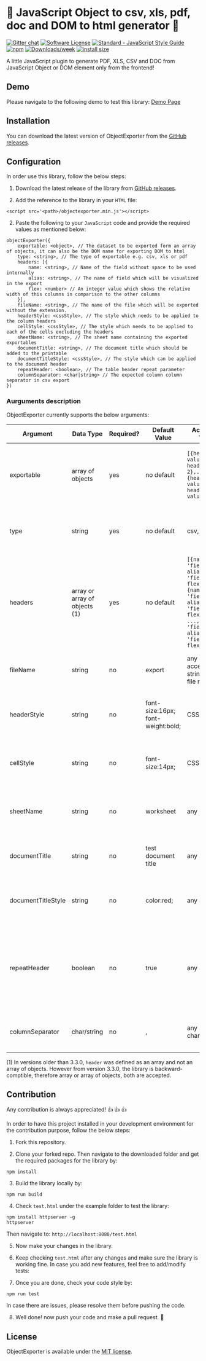 # :dizzy: JavaScript Object to csv, xls, pdf, doc and DOM to html generator :dizzy:

[![Gitter chat](https://badges.gitter.im/gharibi/JsObjectExporter.png)](https://gitter.im/JsObjectExporter/community)
[![Software License](https://img.shields.io/badge/license-MIT-brightgreen.svg?style=flat)](LICENSE) [![Standard - JavaScript Style Guide](https://img.shields.io/badge/code_style-standard-brightgreen.svg)](http://standardjs.com/) [![npm](https://img.shields.io/npm/v/object-exporter.svg)](https://www.npmjs.com/package/object-exporter) [![Downloads/week](https://img.shields.io/npm/dw/object-exporter.svg)](https://www.npmjs.com/package/object-exporter) [![install size](https://packagephobia.now.sh/badge?p=object-exporter)](https://packagephobia.now.sh/result?p=object-exporter)

A little JavaScript plugin to generate PDF, XLS, CSV and DOC from JavaScript Object or DOM element only from the frontend!

## Demo

Please navigate to the following demo to test this library: [Demo Page](http://gharibi.github.io/JsObjExporter/examples/example.html)

## Installation

You can download the latest version of ObjectExporter from the [GitHub releases](https://github.com/gharibi/JsObjExporter/releases/latest).


## Configuration

In order use this library, follow the below steps:

1. Download the latest release of the library from [GitHub releases](https://github.com/gharibi/JsObjExporter/releases/latest).

2. Add the reference to the library in your `HTML` file:

```
<script src='<path>/objectexporter.min.js'></script>
```

2. Paste the following to your `JavaScript` code and provide the required values as mentioned below:

```
objectExporter({
    exportable: <object>, // The dataset to be exported form an array of objects, it can also be the DOM name for exporting DOM to html
    type: <string>, // The type of exportable e.g. csv, xls or pdf
    headers: [{
        name: <string>, // Name of the field without space to be used internally
        alias: <string>, // The name of field which will be visualized in the export
        flex: <number> // An integer value which shows the relative width of this columns in comparison to the other columns
    }],
    fileName: <string>, // The name of the file which will be exported without the extension.
    headerStyle: <cssStyle>, // The style which needs to be applied to the column headers
    cellStyle: <cssStyle>, // The style which needs to be applied to each of the cells excluding the headers
    sheetName: <string>, // The sheet name containing the exported exportables
    documentTitle: <string>, // The document title which should be added to the printable
    documentTitleStyle: <cssStyle>, // The style which can be applied to the document header
    repeatHeader: <boolean>, // The table header repeat parameter
    columnSeparator: <char|string> // The expected column column separator in csv export
})
```

### Aurguments description
ObjectExporter currently supports the below arguments:

| Argument | Data Type | Required? | Default Value | Acceptable Values | Description | Applicable to |
| - | - | - | - | - | - | - |
| exportable | array of objects | yes | no default | `[{header1: value 1, header2: value 2},..., {headern: value n, headern+1: value n+1}]` | This is the array containing all of the objects which need to be exported. | csv, xls, pdf and doc |
| type | string | yes | no default | csv, xls or pdf | This specifies the file type for generating the export. | csv, xls, pdf and doc |
| headers | array or array of objects (1) | yes | no default | `[{name: 'fieldName1', alias: 'fieldAlias1', flex: flex1}, {name: 'fieldName2', alias: 'fieldAlias2', flex: flex2}, ..., {name: 'fieldNamen', alias: 'fieldAliasn', flex: flexn}]` | This specifies the headers for the exportable. | csv, xls, pdf and doc |
| fileName | string | no | export | any acceptable string for the file name | This specifies the name for the export. | csv, xls, pdf and doc |
| headerStyle | string | no | font-size:16px; font-weight:bold; | CSS style | This specifies the style for the exported headers. | xls, pdf and doc |
| cellStyle | string | no | font-size:14px; | CSS style | This specifies the style for the exported cells. | xls, pdf and doc |
| sheetName | string | no | worksheet | any string | This specifies the sheet name for the excel file. | xls |
| documentTitle | string | no | test document title | any string | This specifies the exportable file title. | pdf and doc |
| documentTitleStyle | string | no | color:red; | any string | This specifies the style for the document title. | pdf and doc |
| repeatHeader | boolean | no | true | any string | This specifies the exportable header, whether it should be repeated accross various pages. | pdf and doc |
| columnSeparator | char/string | no | , | any string or character | This specifies the column separator in csv export | csv |

(1) In versions older than 3.3.0, `header` was defined as an array and not an array of objects. However from version 3.3.0, the library is backward-comptible, therefore array or array of objects, both are accepted.

## Contribution

Any contribution is always appreciated! :thumbsup: :thumbsup: :thumbsup:

In order to have this project installed in your development environment for the contribution purpose, follow the below steps:

1. Fork this repository.

2. Clone your forked repo. Then navigate to the downloaded folder and get the required packages for the library by:
```
npm install
```

3. Build the library locally by:
```
npm run build
```

4. Check `test.html` under the example folder to test the library:
```
npm install httpserver -g
httpserver
```

Then navigate to:
`http://localhost:8080/test.html`

5. Now make your changes in the library.

6. Keep checking `test.html` after any changes and make sure the library is working fine. In case you add new features, feel free to add/modify tests:

7. Once you are done, check your code style by:
```
npm run test
```

In case there are issues, please resolve them before pushing the code.

8. Well done! now push your code and make a pull request. :rocket:

## License

ObjectExporter is available under the [MIT license](https://github.com/gharibi/JsObjExporter/blob/master/LICENSE).

